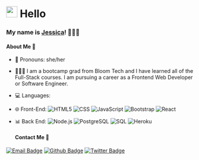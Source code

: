 # <img src="https://user-images.githubusercontent.com/5679180/79618120-0daffb80-80be-11ea-819e-d2b0fa904d07.gif" width="30px"> Hello 
### My name is [Jessica](https://github.com/ambrojessica)! 🙋🏻‍♀️ 


#### About Me 🌹
- 🌺 Pronouns: she/her 
- 👩🏻‍💻 I am a bootcamp grad from Bloom Tech and I have learned all of the Full-Stack courses. I am pursuing a career as a Frontend Web Developer or Software Engineer.
- 💻 Languages: 
- 🌐 Front-End:
  ![HTML5](https://img.shields.io/badge/-HTML5-333333?style=flat&logo=HTML5)
  ![CSS](https://img.shields.io/badge/-CSS-333333?style=flat&logo=CSS3&logoColor=1572B6)
  ![JavaScript](https://img.shields.io/badge/-JavaScript-333333?style=flat&logo=javascript)
  ![Bootstrap](https://img.shields.io/badge/-Bootstrap-333333?style=flat&logo=bootstrap&logoColor=563D7C)
  ![React](https://img.shields.io/badge/-React-333333?style=flat&logo=react)
- 📊 Back End:
  ![Node.js](https://img.shields.io/badge/-Node.js-333333?style=flat&logo=node.js)
  ![PostgreSQL](https://img.shields.io/badge/-PostgreSQL-333333?style=flat&logo=postgreSQL)
  ![SQL](https://img.shields.io/badge/-SQL-333333?style=flat&logo=SQL)
  ![Heroku](https://img.shields.io/badge/-Heroku-333333?style=flat&logo=heroku)
  
  
  #### Contact Me 🌸
[![Email Badge](https://img.shields.io/badge/-Email-c14438?style=flat-square&logo=Gmail&logoColor=white&link=mailto:ambrojessica0@gmail.com)](mailto:ambrojessica0@gmail.com)
[![Github Badge](https://img.shields.io/badge/-Github-232323?style=flat-square&logo=Github&logoColor=white&link=https://github.com/ambrojessica)](https://github.com/ambrojessica)
[![Twitter Badge](https://img.shields.io/badge/-Twitter-1da1f2?style=flat-square&labelColor=1da1f2&logo=twitter&logoColor=white&link=https://twitter.com/ambrojessica)](https://twitter.com/ambrojessica)
  
